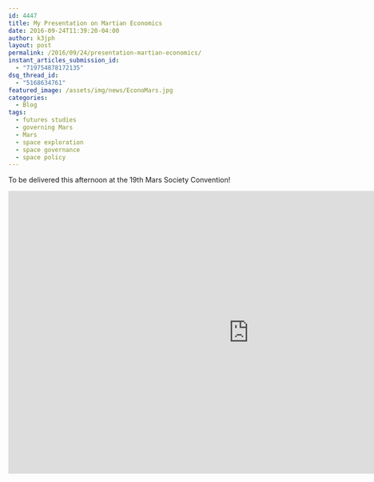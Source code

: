 ```yaml
---
id: 4447
title: My Presentation on Martian Economics
date: 2016-09-24T11:39:20-04:00
author: k3jph
layout: post
permalink: /2016/09/24/presentation-martian-economics/
instant_articles_submission_id:
  - "719754878172135"
dsq_thread_id:
  - "5168634761"
featured_image: /assets/img/news/EconoMars.jpg
categories:
  - Blog
tags:
  - futures studies
  - governing Mars
  - Mars
  - space exploration
  - space governance
  - space policy
---
```

To be delivered this afternoon at the 19th Mars Society Convention!

<iframe src='https://onedrive.live.com/embed?cid=C4DA866F3B02B780&resid=C4DA866F3B02B780%213853&authkey=AGnrmd8SPYntwbo&em=2&wdAr=1.7777777777777777' width='962px' height='565px' frameborder='0'>This is an embedded <a target='_blank' href='https://office.com'>Microsoft Office</a> presentation, powered by <a target='_blank' href='https://office.com/webapps'>Office Online</a>.</iframe>
